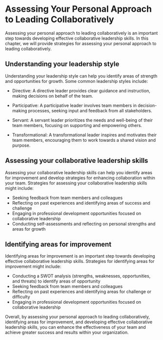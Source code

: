 Assessing Your Personal Approach to Leading Collaboratively
=========================================================================================================

Assessing your personal approach to leading collaboratively is an important step towards developing effective collaborative leadership skills. In this chapter, we will provide strategies for assessing your personal approach to leading collaboratively.

Understanding your leadership style
-----------------------------------

Understanding your leadership style can help you identify areas of strength and opportunities for growth. Some common leadership styles include:

* Directive: A directive leader provides clear guidance and instruction, making decisions on behalf of the team.

* Participative: A participative leader involves team members in decision-making processes, seeking input and feedback from all stakeholders.

* Servant: A servant leader prioritizes the needs and well-being of their team members, focusing on supporting and empowering others.

* Transformational: A transformational leader inspires and motivates their team members, encouraging them to work towards a shared vision and purpose.

Assessing your collaborative leadership skills
----------------------------------------------

Assessing your collaborative leadership skills can help you identify areas for improvement and develop strategies for enhancing collaboration within your team. Strategies for assessing your collaborative leadership skills might include:

* Seeking feedback from team members and colleagues
* Reflecting on past experiences and identifying areas of success and challenge
* Engaging in professional development opportunities focused on collaborative leadership
* Conducting self-assessments and reflecting on personal strengths and areas for growth

Identifying areas for improvement
---------------------------------

Identifying areas for improvement is an important step towards developing effective collaborative leadership skills. Strategies for identifying areas for improvement might include:

* Conducting a SWOT analysis (strengths, weaknesses, opportunities, and threats) to identify areas of opportunity
* Seeking feedback from team members and colleagues
* Reflecting on past experiences and identifying areas for challenge or difficulty
* Engaging in professional development opportunities focused on collaborative leadership

Overall, by assessing your personal approach to leading collaboratively, identifying areas for improvement, and developing effective collaborative leadership skills, you can enhance the effectiveness of your team and achieve greater success and results within your organization.
